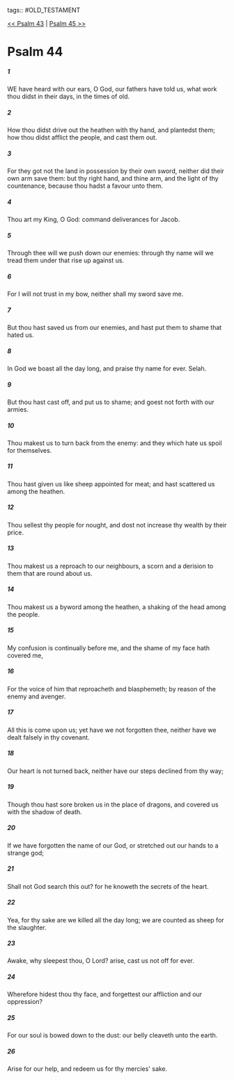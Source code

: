 tags:: #OLD_TESTAMENT

[<< Psalm 43](OLD_TESTAMENT/19_Psalms/Psalm_43.md) | [Psalm 45 >>](OLD_TESTAMENT/19_Psalms/Psalm_45.md)

# Psalm 44

##### 1

WE have heard with our ears, O God, our fathers have told us, what work thou didst in their days, in the times of old.

##### 2

How thou didst drive out the heathen with thy hand, and plantedst them; how thou didst afflict the people, and cast them out.

##### 3

For they got not the land in possession by their own sword, neither did their own arm save them: but thy right hand, and thine arm, and the light of thy countenance, because thou hadst a favour unto them.

##### 4

Thou art my King, O God: command deliverances for Jacob.

##### 5

Through thee will we push down our enemies: through thy name will we tread them under that rise up against us.

##### 6

For I will not trust in my bow, neither shall my sword save me.

##### 7

But thou hast saved us from our enemies, and hast put them to shame that hated us.

##### 8

In God we boast all the day long, and praise thy name for ever. Selah.

##### 9

But thou hast cast off, and put us to shame; and goest not forth with our armies.

##### 10

Thou makest us to turn back from the enemy: and they which hate us spoil for themselves.

##### 11

Thou hast given us like sheep appointed for meat; and hast scattered us among the heathen.

##### 12

Thou sellest thy people for nought, and dost not increase thy wealth by their price.

##### 13

Thou makest us a reproach to our neighbours, a scorn and a derision to them that are round about us.

##### 14

Thou makest us a byword among the heathen, a shaking of the head among the people.

##### 15

My confusion is continually before me, and the shame of my face hath covered me,

##### 16

For the voice of him that reproacheth and blasphemeth; by reason of the enemy and avenger.

##### 17

All this is come upon us; yet have we not forgotten thee, neither have we dealt falsely in thy covenant.

##### 18

Our heart is not turned back, neither have our steps declined from thy way;

##### 19

Though thou hast sore broken us in the place of dragons, and covered us with the shadow of death.

##### 20

If we have forgotten the name of our God, or stretched out our hands to a strange god;

##### 21

Shall not God search this out? for he knoweth the secrets of the heart.

##### 22

Yea, for thy sake are we killed all the day long; we are counted as sheep for the slaughter.

##### 23

Awake, why sleepest thou, O Lord? arise, cast us not off for ever.

##### 24

Wherefore hidest thou thy face, and forgettest our affliction and our oppression?

##### 25

For our soul is bowed down to the dust: our belly cleaveth unto the earth.

##### 26

Arise for our help, and redeem us for thy mercies' sake.
